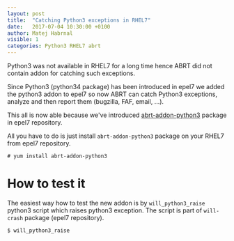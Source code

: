 ```yaml
---
layout: post
title:  "Catching Python3 exceptions in RHEL7"
date:   2017-07-04 10:30:00 +0100
author: Matej Habrnal
visible: 1
categories: Python3 RHEL7 abrt
---
```

Python3 was not available in RHEL7 for a long time hence ABRT did not contain
addon for catching such exceptions.

Since Python3 (python34 package) has been introduced in epel7 we added the
python3 addon to epel7 so now ABRT can catch Python3 exceptions, analyze
and then report them (bugzilla, FAF, email, ...).

This all is now able because we've introduced [abrt-addon-python3][pack-link]
package in epel7 repository.

All you have to do is just install ``abrt-addon-python3`` package on your RHEL7
from epel7 repository.

```
# yum install abrt-addon-python3
```

# How to test it
The easiest way how to test the new addon is by ``will_python3_raise`` python3
script which raises python3 exception. The script is part of ``will-crash`` package
(epel7 repository).

```
$ will_python3_raise
```
[pack-link]: https://koji.fedoraproject.org/koji/buildinfo?buildID=915026
